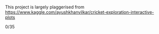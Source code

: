 This project is largely plaggerised from https://www.kaggle.com/ayushkhanvilkar/cricket-exploration-interactive-plots

0/35
